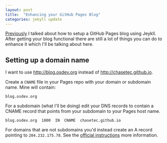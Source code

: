 ```yaml
---
layout: post
title:  "Enhancing your GitHub Pages Blog"
categories: jekyll update
---
```


[Previously][starting-a-blog] I talked about how to setup a GitHub Pages blog using Jeykll. After getting your blog functional there are still a lot of things you can do to enhance it which I'll be talking about here.

## Setting up a domain name

I want to use <http://blog.osdev.org> instead of <http://chasetec.github.io>.

Create a `CNAME` file in your Pages repo with your domain or subdomain name. Mine will contain:

    blog.osdev.org

For a subdomain (what I'll be doing) edit your DNS records to contain a CNAME record that points from your subdomain to your Pages host name.

    blog.osdev.org  1800  IN  CNAME  chasetec.github.io

For domains that are not subdomains you'd instead create an A record pointing to `204.232.175.78`. See the [official instructions][pages-domain] more information. 

[starting-a-blog]: http://chasetec.github.io/github/jekyll/2013/12/11/starting-a-github-blog.html
[pages-domain]: https://help.github.com/articles/setting-up-a-custom-domain-with-pages

